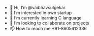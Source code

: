 - 👋 Hi, I’m @vaibhavsulgekar
- 👀 I’m interested in own startup
- 🌱 I’m currently learning C language
- 💞️ I’m looking to collaborate on projects
- 📫 How to reach me +91-8605612336

<!---
vaibhavsulgekar/vaibhavsulgekar is a ✨ special ✨ repository because its `README.md` (this file) appears on your GitHub profile.
You can click the Preview link to take a look at your changes.
--->
